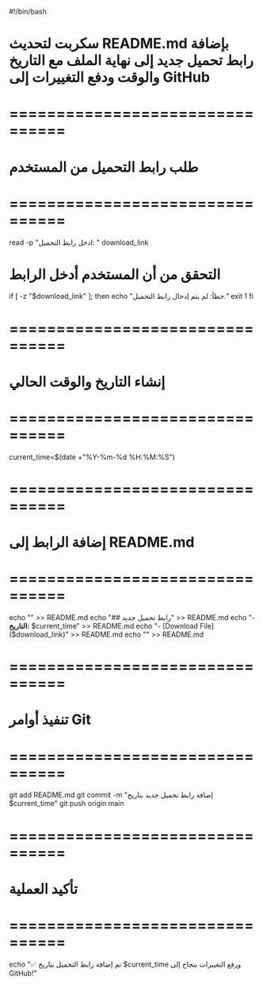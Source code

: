 #!/bin/bash
# سكربت لتحديث README.md بإضافة رابط تحميل جديد إلى نهاية الملف مع التاريخ والوقت ودفع التغييرات إلى GitHub

# ================================
# طلب رابط التحميل من المستخدم
# ================================
read -p "ادخل رابط التحميل: " download_link

# التحقق من أن المستخدم أدخل الرابط
if [ -z "$download_link" ]; then
  echo "خطأ: لم يتم إدخال رابط التحميل."
  exit 1
fi

# ================================
# إنشاء التاريخ والوقت الحالي
# ================================
current_time=$(date +"%Y-%m-%d %H:%M:%S")

# ================================
# إضافة الرابط إلى README.md
# ================================
echo "" >> README.md
echo "## رابط تحميل جديد" >> README.md
echo "- **التاريخ:** $current_time" >> README.md
echo "- [Download File]($download_link)" >> README.md
echo "" >> README.md

# ================================
# تنفيذ أوامر Git
# ================================
git add README.md
git commit -m "إضافة رابط تحميل جديد بتاريخ $current_time"
git push origin main

# ================================
# تأكيد العملية
# ================================
echo "✅ تم إضافة رابط التحميل بتاريخ $current_time ورفع التغييرات بنجاح إلى GitHub!"
